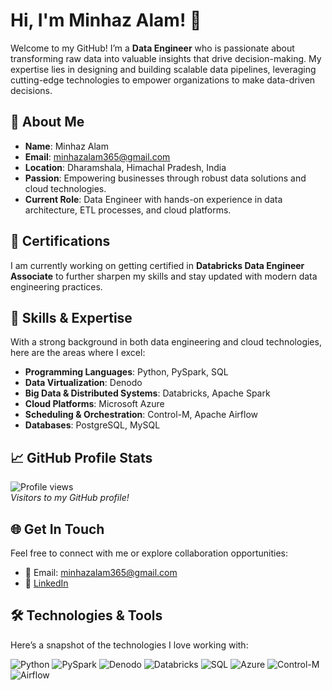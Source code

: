 # Hi, I'm Minhaz Alam! 👋

Welcome to my GitHub! I’m a **Data Engineer** who is passionate about transforming raw data into valuable insights that drive decision-making. My expertise lies in designing and building scalable data pipelines, leveraging cutting-edge technologies to empower organizations to make data-driven decisions.

## 🚀 About Me
- **Name**: Minhaz Alam
- **Email**: [minhazalam365@gmail.com](mailto:minhazalam365@gmail.com)
- **Location**: Dharamshala, Himachal Pradesh, India
- **Passion**: Empowering businesses through robust data solutions and cloud technologies.
- **Current Role**: Data Engineer with hands-on experience in data architecture, ETL processes, and cloud platforms.

## 🎯 Certifications
I am currently working on getting certified in **Databricks Data Engineer Associate** to further sharpen my skills and stay updated with modern data engineering practices.

## 💼 Skills & Expertise
With a strong background in both data engineering and cloud technologies, here are the areas where I excel:
- **Programming Languages**: Python, PySpark, SQL
- **Data Virtualization**: Denodo
- **Big Data & Distributed Systems**: Databricks, Apache Spark
- **Cloud Platforms**: Microsoft Azure
- **Scheduling & Orchestration**: Control-M, Apache Airflow
- **Databases**: PostgreSQL, MySQL
<!--
## 💡 Projects & Experience
I’ve worked on numerous projects ranging from data warehouse architecture to real-time data processing using cloud platforms. My goal is always to design solutions that scale with the needs of the business while maintaining a high standard of performance and reliability.-->

<!--
## 📂 Projects
- Project Name: Description goes here. [GitHub Repository](https://github.com/minhazalam/project-repo)
- More projects will be added here when completed.

-->

## 📈 GitHub Profile Stats
![Profile views](https://komarev.com/ghpvc/?username=minhazalam&color=blue&style=flat-square)  
*Visitors to my GitHub profile!*

## 🌐 Get In Touch
Feel free to connect with me or explore collaboration opportunities:
- 📧 Email: [minhazalam365@gmail.com](mailto:minhazalam365@gmail.com)
- 💼 [LinkedIn](https://www.linkedin.com/in/alam)

## 🛠️ Technologies & Tools
Here’s a snapshot of the technologies I love working with:

![Python](https://img.shields.io/badge/Python-3776AB?style=flat&logo=python&logoColor=white)
![PySpark](https://img.shields.io/badge/PySpark-E25A1C?style=flat&logo=apachespark&logoColor=white)
![Denodo](https://img.shields.io/badge/Denodo-505759?style=flat&logo=denodo&logoColor=white)
![Databricks](https://img.shields.io/badge/Databricks-E25A1C?style=flat&logo=databricks&logoColor=white)
![SQL](https://img.shields.io/badge/SQL-336791?style=flat&logo=postgresql&logoColor=white)
![Azure](https://img.shields.io/badge/Azure-0089D6?style=flat&logo=microsoftazure&logoColor=white)
![Control-M](https://img.shields.io/badge/Control--M-0033A0?style=flat&logo=control-m&logoColor=white)
![Airflow](https://img.shields.io/badge/Airflow-017CEE?style=flat&logo=apacheairflow&logoColor=white)

